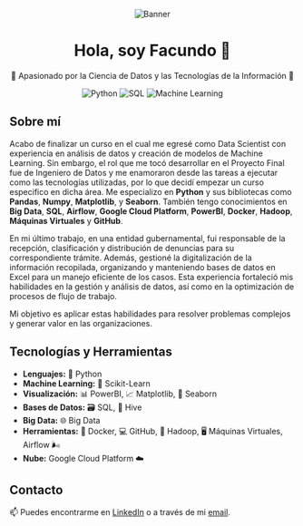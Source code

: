 <!-- Banner -->
<p align="center">
  <img src="https://drive.google.com/uc?export=view&id=1FCu9K96RGp4e_w6-k7cxgWek0x3Rdgwx" alt="Banner">
</p>

<!-- Título -->
<h1 align="center">Hola, soy Facundo 👋</h1>

<!-- Descripción -->
<p align="center">🌟 Apasionado por la Ciencia de Datos y las Tecnologías de la Información 🌟</p>

<!-- Badges (Opcional) -->
<p align="center">
  <img src="https://img.shields.io/badge/Data%20Science-Python-blue" alt="Python">
  <img src="https://img.shields.io/badge/SQL-PowerBI-ff69b4" alt="SQL">
  <img src="https://img.shields.io/badge/Machine%20Learning-Scikit--Learn-yellow" alt="Machine Learning">
</p>

<!-- Sobre mí -->
## Sobre mí
Acabo de finalizar un curso en el cual me egresé como Data Scientist con experiencia en análisis de datos y creación de modelos de Machine Learning. Sin embargo, el rol que me tocó desarrollar en el Proyecto Final fue de Ingeniero de Datos y me enamoraron desde las tareas a ejecutar como las tecnologías utilizadas, por lo que decidí empezar un curso especifico en dicha área.
Me especializo en **Python** y sus bibliotecas como **Pandas**, **Numpy**, **Matplotlib**, y **Seaborn**. También tengo conocimientos en **Big Data**, **SQL**, **Airflow**, **Google Cloud Platform**, **PowerBI**, **Docker**, **Hadoop**, **Máquinas Virtuales** y **GitHub**.

En mi último trabajo, en una entidad gubernamental, fui responsable de la recepción, clasificación y distribución de denuncias para su correspondiente trámite. Además, gestioné la digitalización de la información recopilada, organizando y manteniendo bases de datos en Excel para un manejo eficiente de los casos. Esta experiencia fortaleció mis habilidades en la gestión y análisis de datos, así como en la optimización de procesos de flujo de trabajo.

Mi objetivo es aplicar estas habilidades para resolver problemas complejos y generar valor en las organizaciones.

## Tecnologías y Herramientas
- **Lenguajes:** 🐍 Python
- **Machine Learning:** 🤖 Scikit-Learn
- **Visualización:** 📊 PowerBI, 📈 Matplotlib, 🌈 Seaborn
- **Bases de Datos:** 🗃️ SQL, 🐝 Hive
- **Big Data:** 🌐 Big Data
- **Herramientas:** 🐳 Docker, 💻 GitHub, 📡 Hadoop, 🖥️ Máquinas Virtuales, Airflow 🌬️
- **Nube:** Google Cloud Platform ☁️

## Contacto
📫 Puedes encontrarme en [LinkedIn](https://www.linkedin.com/in/facundo-dispenza-2ab560298/) o a través de mi [email](mailto:dispenzafacu6@gmail.com).


